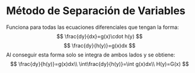 # Método de Separación de Variables
Funciona para todas las ecuaciones diferenciales que tengan la forma:
$$
\frac{dy}{dx}=g(x)\cdot h(y)
$$
$$
\frac{dy}{h(y)}=g(x)dx
$$
Al conseguir esta forma solo se integra de ambos lados y se obtiene:
$$
\frac{dy}{h(y)}=g(x)dx\\
\int\frac{dy}{h(y)}=\int g(x)dx\\
H(y)=G(x)
$$
